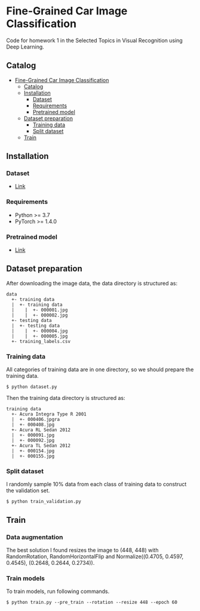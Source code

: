 # Fine-Grained Car Image Classification

Code for homework 1 in the Selected Topics in Visual Recognition using Deep Learning.

## Catalog
- [Fine-Grained Car Image Classification](#fine-grained-car-image-classification)
  - [Catalog](#Catalog)
  - [Installation](#Installation)
    - [Dataset](#Dataset)
    - [Requirements](#Requirements)
    - [Pretrained model](#Pretrained-model)
  - [Dataset preparation](#Dataset-Preparation)
    - [Training data](#training-data)
    - [Split dataset](#split-dataset)
  - [Train](#train)

## Installation
### Dataset
  - [Link](https://www.kaggle.com/c/cs-t0828-2020-hw1/data)
### Requirements
- Python >= 3.7
- PyTorch >= 1.4.0
### Pretrained model
  -  [Link](https://baidu.com/) 

## Dataset preparation
After downloading the image data, the data directory is structured as:
```
data
  +- training data
  |  +- training data
  |    |  +- 000001.jpg
  |    |  +- 000002.jpg
  +- testing data
  |  +- testing data
  |    |  +- 000004.jpg
  |    |  +- 000005.jpg
  +- training_labels.csv
```
### Training data
All categories of training data are in one directory, so we should prepare the training data. 
```
$ python dataset.py
```
Then the training data directory is structured as:
```
training data
  +- Acura Integra Type R 2001
  |  +- 000406.jpgra
  |  +- 000408.jpg
  +- Acura RL Sedan 2012
  |  +- 000091.jpg
  |  +- 000092.jpg
  +- Acura TL Sedan 2012
  |  +- 000154.jpg
  |  +- 000155.jpg
```
### Split dataset
I randomly sample 10% data from each class of training data to construct the validation set.
```
$ python train_validation.py
```
## Train
### Data augmentation
The best solution I found resizes the image to (448, 448) with RandomRotation, RandomHorizontalFlip and Normalize((0.4705, 0.4597, 0.4545), (0.2648, 0.2644, 0.2734)).
### Train models
To train models, run following commands.
```
$ python train.py --pre_train --rotation --resize 448 --epoch 60
```

